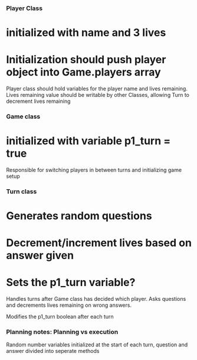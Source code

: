 ### Player Class
# initialized with name and 3 lives
# Initialization should push player object into Game.players array

Player class should hold variables for the player name and lives remaining.
Lives remaining value should be writable by other Classes, allowing Turn to decrement lives remaining

### Game class
# initialized with variable p1_turn = true

Responsible for switching players in between turns and initializing game setup







### Turn class
# Generates random questions
# Decrement/increment lives based on answer given
# Sets the p1_turn variable?

Handles turns after Game class has decided which player. Asks questions and decrements lives remaining on wrong answers.

Modifies the p1_turn boolean after each turn



### Planning notes: Planning vs execution

Random number variables initialized at the start of each turn, question and answer divided into seperate methods

